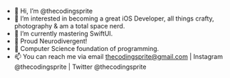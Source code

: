 - 👋 Hi, I’m @thecodingsprite
- 👀 I’m interested in becoming a great iOS Developer, all things crafty, photography & am a total space nerd.
- 🌱 I’m currently mastering SwiftUI.
- 👀 Proud Neurodivergent!
- 🌱 Computer Science foundation of programming.
- 📫 You can reach me via email thecodingsprite@gmail.com | Instagram @thecodingsprite | Twitter @thecodingsprite

<!---
thecodingsprite/thecodingsprite is a ✨ special ✨ repository because its `README.md` (this file) appears on your GitHub profile.
You can click the Preview link to take a look at your changes.
--->

